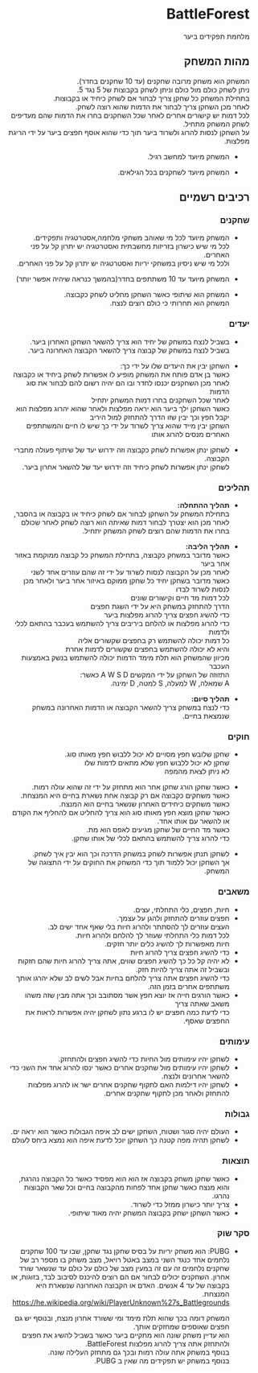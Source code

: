 <div lang="he" dir="rtl">
  
# BattleForest


מלחמת תפקידים ביער

## מהות המשחק
המשחק הוא משחק מרובה שחקנים (עד 10 שחקנים בחדר).</br>
ניתן לשחק כולם מול כולם וניתן לשחק בקבוצות של 5 נגד 5.</br>
בתחילת המשחק כל שחקן צריך לבחור אם לשחק כיחיד או בקבוצות.</br>
לאחר מכן השחקן צריך לבחור את הדמות שהוא רוצה לשחק.</br>
לכל דמות יש קישורים אחרים לאחר שכל השחקנים בחרו את הדמות שהם מעדיפים לשחק המשחק מתחיל. </br>
על השחקן לנסות להרוג ולשרוד ביער תוך כדי שהוא אוסף חפצים ביער על ידי הריגת מפלצות.</br>

* המשחק מיועד למחשב רגיל.

* המשחק מיועד לשחקנים בכל הגילאים.

 

## רכיבים רשמיים

### שחקנים

*  המשחק מיועד לכל מי שאוהב משחקי מלחמה,אסטרטגיה ותפקידים.</br>
   לכל מי שיש כישרון בזריזות מחשבתית ואסטרטגיה יש יתרון קל על פני האחרים.</br>
   ולכל מי שיש ניסיון במשחקי יריות ואסטרטגיה יש יתרון קל על פני האחרים.</br>
   
* המשחק מיועד עד 10 משתתפים בחדר(בהמשך כנראה שיהיה אפשר יותר)

* המשחק הוא שיתופי כאשר השחקן מחליט לשחק כקבוצה. </br>
  המשחק הוא תחרותי כי כולם רוצים לנצח. </br>

### יעדים

* בשביל לנצח במשחק של יחיד הוא צריך להשאר השחקן האחרון ביער. </br>
  בשביל לנצח במשחק של קבוצה צריך להשאר הקבוצה האחרונה ביער. </br>
  
* השחקן יבין את היעדים שלו על ידי כך:</br>
  כאשר בן אדם פותח את המשחק מופיע לו אפשרות לשחק ביחיד או כקבוצה</br>
  לאחר מכן השחקנים יכנסו לחדר ובו הם יהיה רשום להם לבחור את סוג הדמות</br>
  לאחר שכל השחקנים בחרו דמות המשחק יתחיל</br>
  כאשר השחקן ילך ביער הוא יראה מפלצות ולאחר שהוא יהרוג מפלצות הוא יקבל חפץ וכך יבין שזו הדרך להתחזק למול היריב</br>
  השחקן יבין מייד שהוא צריך לשרוד על ידי כך שיש לו חיים והמשתתפים האחרים מנסים להרוג אותו</br>
  
* לשחקן ינתן אפשרות לשחק כקבוצה וזה ידרוש יעד של שיתוף פעולה מחברי הקבוצה.</br>
  לשחקן ינתן אפשרות לשחק כיחיד וזה ידרוש יעד של להשאר אחרון ביער.</br>
  
### תהליכים

* <b>תהליך ההתחלה:</b></br>
  בתחילת המשחק על השחקן לבחור אם לשחק כיחיד או בקבוצה או בהסבר, לאחר מכן הוא יצטרך לבחור דמות שאיתה הוא רוצה לשחק
  לאחר שכולם בחרו את הדמות שהם רוצים לשחק המשחק יתחיל.
  
* <b>תהליך הליבה:</b></br>
  כאשר מדובר במשחק כקבוצה, בתחילת המשחק כל קבוצה ממוקמת באזור אחר ביער</br>
  לאחר מכן על הקבוצה לנסות לשרוד על ידי זה שהם עוזרים אחד לשני</br>
  כאשר מדובר בשחקן יחיד כל שחקן ממוקם באיזור אחר ביער ולאחר מכן לנסות לשרוד לבדו</br>
  לכל דמות מד חיים וקישורים שונים</br>
  הדרך להתחזק במשחק היא על ידי השגת חפצים</br>
  כדי להשיג חפצים צריך להרוג מפלצות ביער</br>
  כדי להרוג מפלצות או להלחם ביריבים צריך להשתמש בעכבר בהתאם לכלי ולדמות</br>
  כל דמות יכולה להשתמש רק בחפצים שקשורים אליה</br>
  והיא לא יכולה להשתמש בחפצים שקשורים לדמות אחרת</br>
  מכיוון שהמשחק הוא תלת מימד הדמות יכולה להשתמש בנשק באמצעות העכבר</br>
  התזוזה של השחקן על ידי המקשים A W S D כאשר:</br>
  A שמאלה,
  W למעלה,
  S למטה,
  D ימינה.

* <b>תהליך סיום:</b></br>
  כדי לנצח במשחק צריך להשאר הקבוצה או הדמות האחרונה במשחק שנמצאת בחיים.

### חוקים
* שחקן שלובש חפץ מסויים לא יכול ללבוש חפץ מאותו סוג.</br>
  שחקן לא יכול ללבוש חפץ שלא מתאים לדמות שלו</br>
  לא ניתן לצאת מהמפה</br>

* כאשר שחקן הורג שחקן אחר הוא מתחזק על ידי זה שהוא עולה רמות.</br>
  כאשר משחקים כקבוצה אם רק קבוצה אחת נשארת בחיים היא המנצחת.</br>
  כאשר משחקים כיחידים האחרון שנשאר בחיים הוא המנצח.</br>
  כאשר שחקן מוצא חפץ מאותו סוג הוא צריך להחליט אם להחליף את הקודם או להשאר עם אותו אחד.</br>
  כאשר מד החיים של שחקן מגיעים לאפס הוא מת.</br>
  כדי להרוג צריך להשתמש בהתאם לכלי של אותו שחקן.</br>
  
* לשחקן תנתן אפשרות לשחק במשחק הדרכה וכך הוא יבין איך לשחק.</br>
  אך השחקן יכול ללמוד תוך כדי המשחק את החוקים על ידי התצוגה של המשחק.</br>

### משאבים

* חיות, חפצים, כלי התחלתי, עצים.</br>
* חפצים עוזרים להתחזק ולהגן על עצמך.</br>
  העצים עוזרים לך להסתתר ולהרוג חיות בלי שאף אחד ישים לב.</br>
  לכל דמות כלי התחלתי שעוזר לך להלחם ולהרוג חיות.</br>
  חיות מאפשרות לך להשיג כלים יותר חזקים.</br>
* כדי להשיג חפצים צריך להרוג חיות
* לא יהיה קל כל כך להשיג חפצים שווים, אתה צריך להרוג חיות שהם חזקות ובשביל זה אתה צריך להיות חזק.</br>
  כדי להשיג חפצים אתה צריך להלחם בחיות אבל לשים לב שלא יהרגו אותך משתתפים אחרים בזמן הזה.</br>
* כאשר הורגים חייה אז יוצא חפץ אשר מסתובב וכך אתה מבין שזה משהו משאב שאתה צריך</br>
  כדי לדעת כמה חפצים יש לו ברגע נתון לשחקן יהיה אפשרות לראות את החפצים שאסף.</br>

### עימותים

* לשחקן יהיו עימותים מול החיות כדי להשיג חפצים ולהתחזק.
* לשחקן יהיו עימותים מול שחקנים אחרים כאשר ינסו להרוג אחד את השני כדי להשאר אחרונים ולנצח.
* לשחקן יהיו דילמות האם לתקוף שחקנים אחרים ישר או להרוג מפלצות להתחזק ולאחר מכן לתקוף שחקנים אחרים.

### גבולות

* העולם יהיה סגור ושטוח, השחקן ישים לב איפה הגבולות כאשר הוא יראה ים.
* לשחקן תהיה מפה קטנה כך השחקן יוכל לדעת איפה הוא נמצא ביחס לעולם

### תוצאות

* כאשר שחקן משחק בקבוצה אז הוא הוא מפסיד כאשר כל הקבוצה נהרגת, והוא מנצח כאשר שחקן אחד לפחות מהקבוצה בחיים וכל שאר הקבוצות נהרגו.
* צריך יותר כישרון ממזל כדי לשרוד.
* כאשר השחקן ישחק בקבוצה המשחק יהיה מאוד שיתופי.

### סקר שוק

* PUBG:
  הוא משחק יריות על בסיס שחקן נגד שחקן, שבו עד 100 שחקנים נלחמים אחד כנגד השני במצב באטל רויאל,
  מצב משחק בו מספר רב של שחקנים נלחמים זה עם זה במעין מצב של כולם על כולם  עד שנשאר שורד אחרון.
  השחקנים יכולים לבחור אם הם רוצים להיכנס לסיבוב לבד, בזוגות, או בקבוצה של עד 4 אנשים.
  האדם או הקבוצה האחרונה שנשארת היא המנצחת.
  https://he.wikipedia.org/wiki/PlayerUnknown%27s_Battlegrounds
  
  המשחק דומה בכך שהוא תלת מימד ומי ששורד אחרון מנצח, ובנוסף יש גם חפצים שאוספים שמחזקים אותך.</br>
  הוא עדיין משחק שונה הוא מתקיים ביער כאשר בשביל להשיג את חפצים ולהתחזק אתה צריך להרוג מפלצות BattleForest.</br>
  בנוסף במשחק אתה עולה רמות ובכך גם מתחזק העלילה שונה.</br>
  בנוסף במשחק יש תפקידים מה שאין ב PUBG.</br>
</div>
